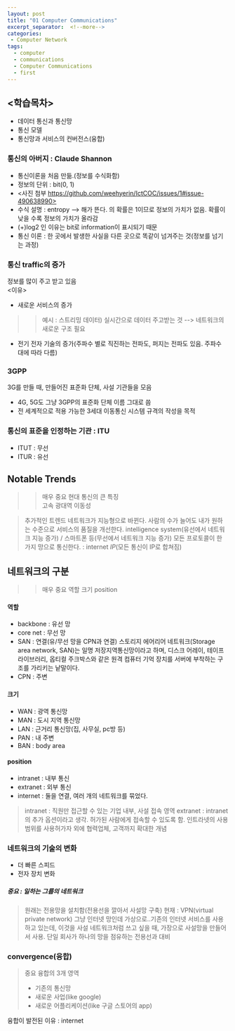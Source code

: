 ```yaml
---
layout: post
title: "01 Computer Communications"
excerpt_separator:  <!--more-->
categories:
 - Computer Network
tags:
  - computer
  - communications
  - Computer Communications
  - first
---
```


## <학습목차>
- 데이터 통신과 통신망
- 통신 모델
- 통신망과 서비스의 컨버전스(융합)

### 통신의 아버지 : Claude Shannon
- 통신이론을 처음 만듦.(정보를 수식화함)
- 정보의 단위 : bit(0, 1)
- <사진 첨부 https://github.com/weehyerin/IctCOC/issues/1#issue-490638990>
- 수식 설명 : entropy --> 해가 뜬다. 의 확률은 1이므로 정보의 가치가 없음. 확률이 낮을 수록 정보의 가치가 올라감
- (+)log2 인 이유는 bit로 information이 표시되기 때문
- 통신 이론 : 한 곳에서 발생한 사실을 다른 곳으로 똑같이 넘겨주는 것(정보를 넘기는 과정)

### 통신 traffic의 증가
정보를 많이 주고 받고 있음<br>
<이유>
- 새로운 서비스의 증가
>> 예시 : 스트리밍 데이터) 실시간으로 데이터 주고받는 것 --> 네트워크의 새로운 구조 필요
- 전기 전자 기술의 증가(주파수 별로 직진하는 전파도, 퍼지는 전파도 있음. 주파수 대에 따라 다름)

### 3GPP
3G를 만들 때, 만들어진 표준화 단체, 사설 기관들을 모음
- 4G, 5G도 그냥 3GPP의 표준화 단체 이름 그대로 씀
- 전 세계적으로 적용 가능한 3세대 이동통신 시스템 규격의 작성을 목적

### 통신의 표준을 인정하는 기관 : ITU
- ITUT : 무선
- ITUR : 유선

## Notable Trends
>> 매우 중요
> 현대 통신의 큰 특징<br>
> 고속 광대역
> 이동성

> 추가적인 트렌드
> 네트워크가 지능형으로 바뀐다.
> 사람의 수가 늘어도 내가 원하는 수준으로 서비스의 품질을 개선한다.
> intelligence system(유선에서 네트워크 지능 증가) / 스마트폰 등(무선에서 네트워크 지능 증가)
> 모든 프로토콜이 한 가지 망으로 통신한다. : internet *IP*(모든 통신이 IP로 합쳐짐)


## 네트워크의 구분
>> 매우 중요
> 역할
> 크기
> position

#### 역할
- backbone : 유선 망
- core net : 무선 망
- SAN : 연결(유/무선 망을 CPN과 연결)
스토리지 에어리어 네트워크(Storage area network, SAN)는 일명 저장지역통신망이라고 하며, 디스크 어레이, 테이프 라이브러리, 옵티컬 주크박스와 같은 원격 컴퓨터 기억 장치를 서버에 부착하는 구조를 가리키는 낱말이다. 
- CPN : 주변

#### 크기
- WAN : 광역 통신망
- MAN : 도시 지역 통신망
- LAN : 근거리 통신망(집, 사무실, pc방 등)
- PAN : 내 주변
- BAN : body area

#### position
- intranet : 내부 통신
- extranet : 외부 통신
- internet : 둘을 연결, 여러 개의 네트워크를 묶었다. 
> intranet : 직원만 접근할 수 있는 기업 내부, 사설 접속 영역
> extranet : intranet의 추가 옵션이라고 생각. 허가된 사람에게 접속할 수 있도록 함. 인트라넷의 사용범위를 사용허가자 외에 협력업체, 고객까지 확대한 개념

### 네트워크의 기술의 변화
- 더 빠른 스피드
- 전자 장치 변화
##### 중요 : 일하는 그룹의 네트워크
> 원래는 전용망을 설치함(전용선을 깔아서 사설망 구축)
> 현재 : VPN(virtual private network)
> 그냥 인터넷 망인데 가상으로..기존의 인터넷 서비스를 사용하고 있는데, 이것을 사설 네트워크처럼 쓰고 싶을 때, 가장으로 사설망을 만들어서 사용. 단일 회사가 하나의 망을 점유하는 전용선과 대비

### convergence(융합)
> 중요
> 융합의 3개 영역
> - 기존의 통신망
> - 새로운 사업(like google)
> - 새로운 어플리케이션(like 구글 스토어의 app)

융합이 발전된 이유 : internet
